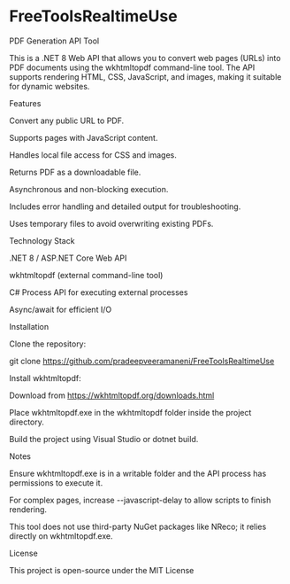 # FreeToolsRealtimeUse

PDF Generation API Tool

This is a .NET 8 Web API that allows you to convert web pages (URLs) into PDF documents using the wkhtmltopdf command-line tool. The API supports rendering HTML, CSS, JavaScript, and images, making it suitable for dynamic websites.

Features

Convert any public URL to PDF.

Supports pages with JavaScript content.

Handles local file access for CSS and images.

Returns PDF as a downloadable file.

Asynchronous and non-blocking execution.

Includes error handling and detailed output for troubleshooting.

Uses temporary files to avoid overwriting existing PDFs.

Technology Stack

.NET 8 / ASP.NET Core Web API

wkhtmltopdf (external command-line tool)

C# Process API for executing external processes

Async/await for efficient I/O

Installation

Clone the repository:

git clone https://github.com/pradeepveeramaneni/FreeToolsRealtimeUse


Install wkhtmltopdf:

Download from https://wkhtmltopdf.org/downloads.html

Place wkhtmltopdf.exe in the wkhtmltopdf folder inside the project directory.

Build the project using Visual Studio or dotnet build.

Notes

Ensure wkhtmltopdf.exe is in a writable folder and the API process has permissions to execute it.

For complex pages, increase --javascript-delay to allow scripts to finish rendering.

This tool does not use third-party NuGet packages like NReco; it relies directly on wkhtmltopdf.exe.

License

This project is open-source under the MIT License
